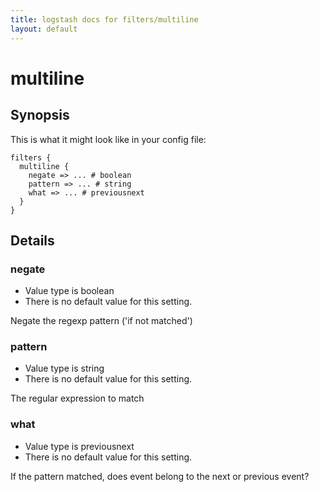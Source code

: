 ```yaml
---
title: logstash docs for filters/multiline
layout: default
---
```

# multiline



## Synopsis

This is what it might look like in your config file:

    filters {
      multiline {
        negate => ... # boolean
        pattern => ... # string
        what => ... # previousnext
      }
    }

## Details

### negate

* Value type is boolean
* There is no default value for this setting.

Negate the regexp pattern ('if not matched')

### pattern

* Value type is string
* There is no default value for this setting.

The regular expression to match

### what

* Value type is previousnext
* There is no default value for this setting.

If the pattern matched, does event belong to the next or previous event?

